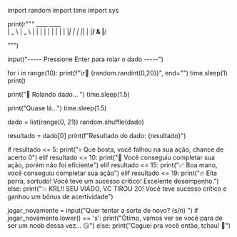 import random
import time
import sys

print(r"""
    ____           ____  
   |  _ \         |  _ \ 
   | | | |        | | | |
   | |_| |        | |_| |
   |____/    &    |____/ 

              
""")

input("----- Pressione Enter para rolar o dado -----")

for i in range(10):
    print(f"\r🎲 {random.randint(0,20)}", end="")
    time.sleep(1)
print()

print("🎲 Rolando dado... ")
time.sleep(1.5)

print("Quase lá...")
time.sleep(1.5)

dado = list(range(0, 21))
random.shuffle(dado)

resultado = dado[0]
print(f"Resultado do dado: {resultado}")

if resultado <= 5:
    print("💀 Que bosta, você falhou na sua ação, chance de acerto 0")
elif resultado <= 10:
    print("😬 Você conseguiu completar sua ação, porém não foi eficiente")
elif resultado <= 15:
    print("✅ Boa mano, você conseguiu completar sua ação")
elif resultado <= 19:
    print("🔥 Eita porra, sortudo! Você teve um sucesso crítico! Excelente desempenho.")
else:
    print("💥 KRL!! SEU VIADO, VC TIROU 20! Você teve sucesso crítico e ganhou um bônus de acertividade")

jogar_novamente = input("Quer tentar a sorte de novo? (s/n) ")
if jogar_novamente.lower() == 's':
    print("Ótimo, vamos ver se você para de ser um noob dessa vez... 😏")
else:
    print("Caguei pra você então, tchau! 👋")

    

